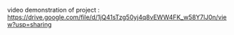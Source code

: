 video demonstration of project : https://drive.google.com/file/d/1jQ41sTzg50yj4q8vEWW4FK_w58Y7lJ0n/view?usp=sharing
